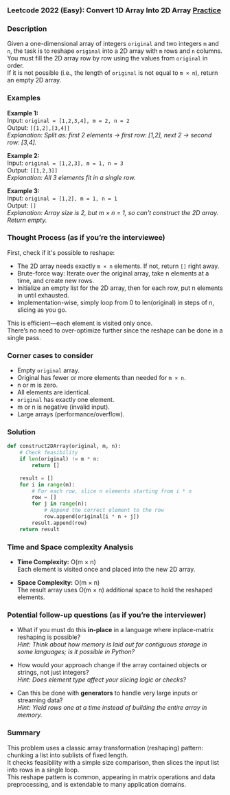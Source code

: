 ### Leetcode 2022 (Easy): Convert 1D Array Into 2D Array [Practice](https://leetcode.com/problems/convert-1d-array-into-2d-array)

### Description  
Given a one-dimensional array of integers `original` and two integers `m` and `n`, the task is to reshape `original` into a 2D array with `m` rows and `n` columns.  
You must fill the 2D array row by row using the values from `original` in order.   
If it is not possible (i.e., the length of `original` is not equal to `m × n`), return an empty 2D array.

### Examples  

**Example 1:**  
Input: `original = [1,2,3,4], m = 2, n = 2`  
Output: `[[1,2],[3,4]]`  
*Explanation: Split as: first 2 elements → first row: [1,2], next 2 → second row: [3,4].*

**Example 2:**  
Input: `original = [1,2,3], m = 1, n = 3`  
Output: `[[1,2,3]]`  
*Explanation: All 3 elements fit in a single row.*

**Example 3:**  
Input: `original = [1,2], m = 1, n = 1`  
Output: `[]`  
*Explanation: Array size is 2, but m × n = 1, so can't construct the 2D array. Return empty.*

### Thought Process (as if you’re the interviewee)  
First, check if it's possible to reshape:  
- The 2D array needs exactly `m × n` elements. If not, return `[]` right away.  
- Brute-force way: Iterate over the original array, take n elements at a time, and create new rows.
- Initialize an empty list for the 2D array, then for each row, put n elements in until exhausted.
- Implementation-wise, simply loop from 0 to len(original) in steps of n, slicing as you go.

This is efficient—each element is visited only once.  
There’s no need to over-optimize further since the reshape can be done in a single pass.

### Corner cases to consider  
- Empty `original` array.  
- Original has fewer or more elements than needed for `m × n`.
- n or m is zero.
- All elements are identical.
- `original` has exactly one element.
- m or n is negative (invalid input).
- Large arrays (performance/overflow).

### Solution

```python
def construct2DArray(original, m, n):
    # Check feasibility
    if len(original) != m * n:
        return []
    
    result = []
    for i in range(m):
        # For each row, slice n elements starting from i * n
        row = []
        for j in range(n):
            # Append the correct element to the row
            row.append(original[i * n + j])
        result.append(row)
    return result
```

### Time and Space complexity Analysis  

- **Time Complexity:** O(m × n)  
  Each element is visited once and placed into the new 2D array.

- **Space Complexity:** O(m × n)  
  The result array uses O(m × n) additional space to hold the reshaped elements.

### Potential follow-up questions (as if you’re the interviewer)  

- What if you must do this **in-place** in a language where inplace-matrix reshaping is possible?  
  *Hint: Think about how memory is laid out for contiguous storage in some languages; is it possible in Python?*

- How would your approach change if the array contained objects or strings, not just integers?  
  *Hint: Does element type affect your slicing logic or checks?*

- Can this be done with **generators** to handle very large inputs or streaming data?  
  *Hint: Yield rows one at a time instead of building the entire array in memory.*

### Summary

This problem uses a classic array transformation (reshaping) pattern: chunking a list into sublists of fixed length.  
It checks feasibility with a simple size comparison, then slices the input list into rows in a single loop.  
This reshape pattern is common, appearing in matrix operations and data preprocessing, and is extendable to many application domains.